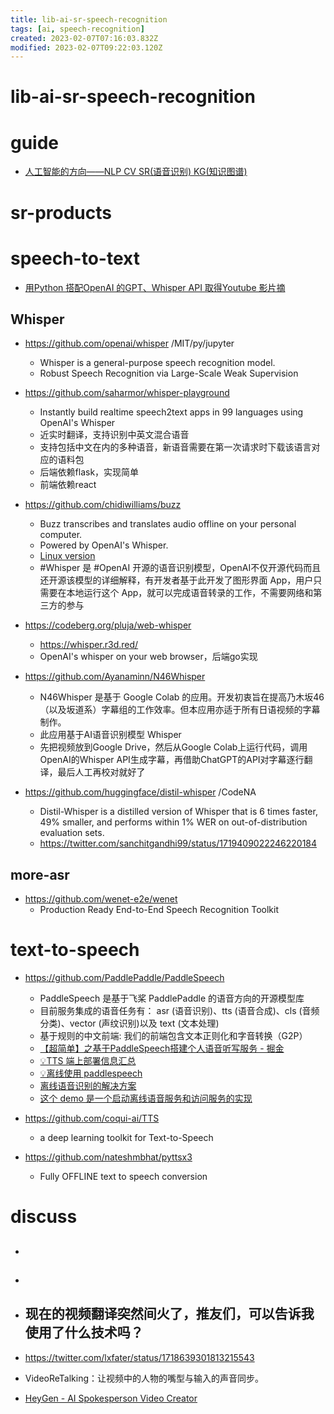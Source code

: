 ```yaml
---
title: lib-ai-sr-speech-recognition
tags: [ai, speech-recognition]
created: 2023-02-07T07:16:03.832Z
modified: 2023-02-07T09:22:03.120Z
---
```


# lib-ai-sr-speech-recognition

# guide

- [人工智能的方向——NLP CV SR(语音识别) KG(知识图谱)](https://blog.csdn.net/qq_43165081/article/details/113790560)
# sr-products

# speech-to-text

- [用Python 搭配OpenAI 的GPT、Whisper API 取得Youtube 影片摘](https://medium.com/dean-lin/%E7%94%A8-python-%E6%90%AD%E9%85%8D-openai-%E7%9A%84-gpt-whisper-api-%E5%8F%96%E5%BE%97-youtube-%E5%BD%B1%E7%89%87%E6%91%98%E8%A6%81-4ceb57828732)

## Whisper

- https://github.com/openai/whisper /MIT/py/jupyter
  - Whisper is a general-purpose speech recognition model.
  - Robust Speech Recognition via Large-Scale Weak Supervision

- https://github.com/saharmor/whisper-playground
  - Instantly build realtime speech2text apps in 99 languages using OpenAI's Whisper
  - 近实时翻译，支持识别中英文混合语音
  - 支持包括中文在内的多种语音，新语音需要在第一次请求时下载该语言对应的语料包
  - 后端依赖flask，实现简单
  - 前端依赖react

- https://github.com/chidiwilliams/buzz
  - Buzz transcribes and translates audio offline on your personal computer. 
  - Powered by OpenAI's Whisper.
  - [Linux version](https://github.com/chidiwilliams/buzz/issues/176)
  - #Whisper 是 #OpenAI 开源的语音识别模型，OpenAI不仅开源代码而且还开源该模型的详细解释，有开发者基于此开发了图形界面 App，用户只需要在本地运行这个 App，就可以完成语音转录的工作，不需要网络和第三方的参与

- https://codeberg.org/pluja/web-whisper
  - https://whisper.r3d.red/
  - OpenAI's whisper on your web browser，后端go实现

- https://github.com/Ayanaminn/N46Whisper
  - N46Whisper 是基于 Google Colab 的应用。开发初衷旨在提高乃木坂46（以及坂道系）字幕组的工作效率。但本应用亦适于所有日语视频的字幕制作。
  - 此应用基于AI语音识别模型 Whisper
  - 先把视频放到Google Drive，然后从Google Colab上运行代码，调用OpenAI的Whisper API生成字幕，再借助ChatGPT的API对字幕逐行翻译，最后人工再校对就好了

- https://github.com/huggingface/distil-whisper /CodeNA
  - Distil-Whisper is a distilled version of Whisper that is 6 times faster, 49% smaller, and performs within 1% WER on out-of-distribution evaluation sets.
  - https://twitter.com/sanchitgandhi99/status/1719409022246220184

## more-asr

- https://github.com/wenet-e2e/wenet
  - Production Ready End-to-End Speech Recognition Toolkit
# text-to-speech
- https://github.com/PaddlePaddle/PaddleSpeech
  - PaddleSpeech 是基于飞桨 PaddlePaddle 的语音方向的开源模型库
  - 目前服务集成的语音任务有： asr (语音识别)、tts (语音合成)、cls (音频分类)、vector (声纹识别)以及 text (文本处理)
  - 基于规则的中文前端: 我们的前端包含文本正则化和字音转换（G2P）
  - [【超简单】之基于PaddleSpeech搭建个人语音听写服务 - 掘金](https://juejin.cn/post/7124872238825734175)
  - [💡TTS 端上部署信息汇总](https://github.com/PaddlePaddle/PaddleSpeech/issues/3037)
  - [💡离线使用 paddlespeech](https://github.com/PaddlePaddle/PaddleSpeech/issues/2909)
  - [离线语音识别的解决方案](https://github.com/PaddlePaddle/PaddleSpeech/issues/2622)
  - [这个 demo 是一个启动离线语音服务和访问服务的实现](https://github.com/PaddlePaddle/PaddleSpeech/blob/develop/demos/speech_server/README_cn.md)

- https://github.com/coqui-ai/TTS
  - a deep learning toolkit for Text-to-Speech

- https://github.com/nateshmbhat/pyttsx3
  - Fully OFFLINE text to speech conversion
# discuss
- ## 

- ## 

- ## 现在的视频翻译突然间火了，推友们，可以告诉我使用了什么技术吗？
- https://twitter.com/lxfater/status/1718639301813215543
- VideoReTalking：让视频中的人物的嘴型与输入的声音同步。
- [HeyGen - AI Spokesperson Video Creator](https://app.heygen.com/login)

